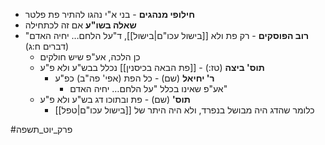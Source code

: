 * **חילופי מנהגים** - בני א"י נהגו להתיר פת פלטר
* **שאלה בשו"ע** אם זה לכתחילה
* **רוב הפוסקים** - רק פת ולא [[בישול עכו"ם|בישול]], ד"על הלחם… יחיה האדם" (דברים ח:ג)
	* כן הלכה, אע"פ שיש חולקים
	* **תוס' ביצה** (טז:) - [[פת הבאה בכיסנין]] נכלל בבש"ע ולא פ"ע
		* **ר' יחיאל** (שם) - כל הפת (אפי' פה"ב) כפ"ע
			* אע"פ שאינו בכלל "על הלחם… יחיה האדם"
	* **תוס'** (שם) - פת ובתוכו דג בש"ע ולא פ"ע
		* כלומר שהדג היה מבושל בנפרד, ולא היה היתר של [[בישול עכו"ם|טפל]]

#פרק_יוט_תשפה